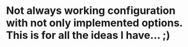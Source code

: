 # Not always working configuration with not only implemented options. This is for all the ideas I have... ;)

